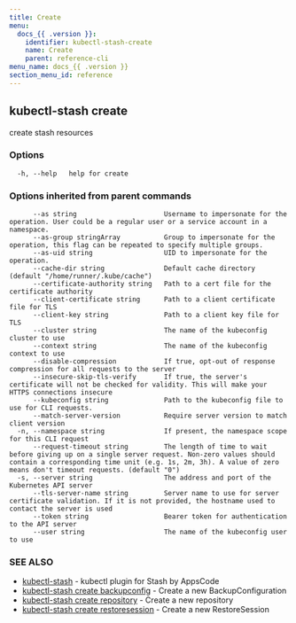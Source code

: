 ```yaml
---
title: Create
menu:
  docs_{{ .version }}:
    identifier: kubectl-stash-create
    name: Create
    parent: reference-cli
menu_name: docs_{{ .version }}
section_menu_id: reference
---
```

## kubectl-stash create

create stash resources

### Options

```
  -h, --help   help for create
```

### Options inherited from parent commands

```
      --as string                      Username to impersonate for the operation. User could be a regular user or a service account in a namespace.
      --as-group stringArray           Group to impersonate for the operation, this flag can be repeated to specify multiple groups.
      --as-uid string                  UID to impersonate for the operation.
      --cache-dir string               Default cache directory (default "/home/runner/.kube/cache")
      --certificate-authority string   Path to a cert file for the certificate authority
      --client-certificate string      Path to a client certificate file for TLS
      --client-key string              Path to a client key file for TLS
      --cluster string                 The name of the kubeconfig cluster to use
      --context string                 The name of the kubeconfig context to use
      --disable-compression            If true, opt-out of response compression for all requests to the server
      --insecure-skip-tls-verify       If true, the server's certificate will not be checked for validity. This will make your HTTPS connections insecure
      --kubeconfig string              Path to the kubeconfig file to use for CLI requests.
      --match-server-version           Require server version to match client version
  -n, --namespace string               If present, the namespace scope for this CLI request
      --request-timeout string         The length of time to wait before giving up on a single server request. Non-zero values should contain a corresponding time unit (e.g. 1s, 2m, 3h). A value of zero means don't timeout requests. (default "0")
  -s, --server string                  The address and port of the Kubernetes API server
      --tls-server-name string         Server name to use for server certificate validation. If it is not provided, the hostname used to contact the server is used
      --token string                   Bearer token for authentication to the API server
      --user string                    The name of the kubeconfig user to use
```

### SEE ALSO

* [kubectl-stash](/docs/reference/cli/kubectl-stash.md)	 - kubectl plugin for Stash by AppsCode
* [kubectl-stash create backupconfig](/docs/reference/cli/kubectl-stash_create_backupconfig.md)	 - Create a new BackupConfiguration
* [kubectl-stash create repository](/docs/reference/cli/kubectl-stash_create_repository.md)	 - Create a new repository
* [kubectl-stash create restoresession](/docs/reference/cli/kubectl-stash_create_restoresession.md)	 - Create a new RestoreSession

